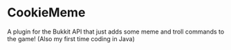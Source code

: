 # CookieMeme
A plugin for the Bukkit API that just adds some meme and troll commands to the game! (Also my first time coding in Java)